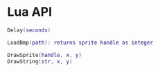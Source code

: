 # Lua API

```lua
Delay(seconds)

LoadBmp(path): returns sprite handle as integer

DrawSprite(handle, x, y)
DrawString(str, x, y)

```
